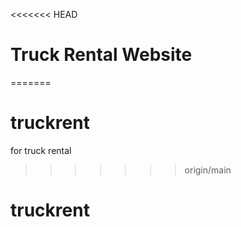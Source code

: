 <<<<<<< HEAD
# Truck Rental Website
=======
# truckrent
for truck rental
>>>>>>> origin/main
# truckrent
